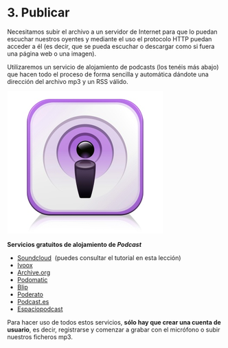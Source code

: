 # 3\. Publicar

Necesitamos subir el archivo a un servidor de Internet para que lo puedan escuchar nuestros oyentes y mediante el uso el protocolo HTTP puedan acceder a él (es decir, que se pueda escuchar o descargar como si fuera una página web o una imagen). 

Utilizaremos un servicio de alojamiento de podcasts (los tenéis más abajo) que hacen todo el proceso de forma sencilla y automática dándote una dirección del archivo mp3 y un RSS válido. 


[![podcast. Licencia Creative Commons 4.0 by-sa](img/Podcast2.jpg "podcast")](https://goo.gl/IIbVkg)


**Servicios gratuitos de alojamiento de _Podcast_**

*   [Soundcloud](https://soundcloud.com)  (puedes consultar el tutorial en esta lección)
*   [Ivoox](http://www.ivoox.com/ "http://www.ivoox.com/")
*   [Archive.org](http://www.archive.org/)
*   [Podomatic](http://www.podomatic.com/directory "http://www.podomatic.com/directory")
*   [Blip](http://www.blip.tv/ "http://www.blip.tv/")
*   [Poderato](http://poderato.com/ "http://poderato.com/")
*   [Podcast.es](http://www.podcast.es/ "http://www.podcast.es/")
*   [Espaciopodcast](http://www.espaciopodcast.com/ "http://www.espaciopodcast.com/")

Para hacer uso de todos estos servicios, **sólo hay que crear una cuenta de usuario**, es decir, registrarse y comenzar a grabar con el micrófono o subir nuestros ficheros mp3.



